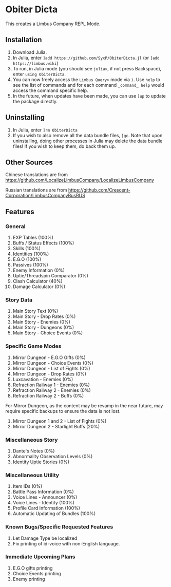 # Obiter Dicta

This creates a Limbus Company REPL Mode.
 
## Installation

1. Download Julia.
2. In Julia, enter `]add https://github.com/SyxP/ObiterDicta.jl` (or `]add https://limbus.wiki`)
3. To run, in Julia mode (you should see `julia>`, if not press Backspace), enter `using ObiterDicta`. 
4. You can now freely access the `Limbus Query>` mode via `)`. Use `help` to see the list of commands and 
for each command `_command_ help` would access the command specific help.
5. In the future, when updates have been made, you can use `]up` to update the package directly. 

## Uninstalling

1. In Julia, enter `]rm ObiterDicta`
2. If you wish to also remove all the data bundle files, `]gc`. Note that upon uninstalling,
doing other processes in Julia may delete the data bundle files! If you wish to keep them,
do back them up.

## Other Sources

Chinese translations are from https://github.com/LocalizeLimbusCompany/LocalizeLimbusCompany

Russian translations are from https://github.com/Crescent-Corporation/LimbusCompanyBusRUS

## Features

### General

1. EXP Tables (100%)
2. Buffs / Status Effects (100%)
3. Skills (100%)
4. Identities (100%)
5. E.G.O (100%)
6. Passives (100%)
7. Enemy Information (0%)
8. Uptie/Threadspin Comparator (0%)
9. Clash Calculator (40%)
10. Damage Calculator (0%)

### Story Data 

1. Main Story Text (0%)
2. Main Story - Drop Rates (0%)
3. Main Story - Enemies (0%)
4. Main Story - Dungeons (0%)
5. Main Story - Choice Events (0%)

### Specific Game Modes

1. Mirror Dungeon - E.G.O Gifts (0%)
2. Mirror Dungeon - Choice Events (0%)
3. Mirror Dungeon - List of Fights (0%)
4. Mirror Dungeon - Drop Rates (0%)
5. Luxcavation - Enemies (0%)
6. Refraction Railway 1 - Enemies (0%)
7. Refraction Railway 2 - Enemies (0%)
8. Refraction Railway 2 - Buffs (0%)

For Mirror Dungeon, as the content may be revamp in the near future, may require specific backups to ensure the data is not lost.
1. Mirror Dungeon 1 and 2 - List of Fights (0%)
2. Mirror Dungeon 2 - Starlight Buffs (20%)

### Miscellaneous Story

1. Dante's Notes (0%)
2. Abnormality Observation Levels (0%)
3. Identity Uptie Stories (0%)

### Miscellaneous Utility

1. Item IDs (0%)
2. Battle Pass Information (0%)
3. Voice Lines - Announcer (0%)
4. Voice Lines - Identity (100%)
5. Profile Card Information (100%)
6. Automatic Updating of Bundles (100%)

### Known Bugs/Specific Requested Features

1. Let Damage Type be localized
2. Fix printing of id-voice with non-English language.

### Immediate Upcoming Plans

1. E.G.O gifts printing
2. Choice Events printing
3. Enemy printing